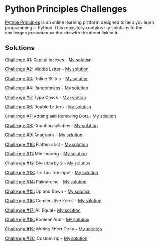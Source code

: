 # Python Principles Challenges
[Python Principles](https://pythonprinciples.com/) is an online learning platform designed to help you learn programming in Python. This repository contains my solutions to the challenges presented on the site with the direct link to it.

## Solutions
[Challenge #1:](https://pythonprinciples.com/challenges/Capital-indexes) Capital Indexes - [My solution](Codes/capital_indexes.py)  
  
[Challenge #2:](https://pythonprinciples.com/challenges/Middle-letter) Middle Letter - [My solution](Codes/middle_letter.py)  

[Challenge #3:](https://pythonprinciples.com/challenges/Online-status/) Online Status - [My solution](Codes/online_status.py)  

[Challenge #4:](https://pythonprinciples.com/challenges/Randomness/) Randomness - [My solution](Codes/randomness.py)  

[Challenge #5:](https://pythonprinciples.com/challenges/Type-check/) Type Check - [My solution](Codes/type_check.py)  

[Challenge #6:](https://pythonprinciples.com/challenges/Double-letters/) Double Letters - [My solution](Codes/double_letters.py)  

[Challenge #7:](https://pythonprinciples.com/challenges/Adding-and-removing-dots/) Adding and Removing Dots - [My solution](Codes/adding_removing_dots.py)  

[Challenge #8:](https://pythonprinciples.com/challenges/Counting-syllables/) Counting syllabes - [My solution](Codes/counting_syllabes.py)  

[Challenge #9:](https://pythonprinciples.com/challenges/Anagrams/) Anagrams - [My solution](Codes/anagrams.py)  

[Challenge #10:](https://pythonprinciples.com/challenges/Flatten-a-list/) Flatten a list - [My solution](Codes/flatten_a_list.py)  

[Challenge #11:](https://pythonprinciples.com/challenges/Minmaxing/) Min-maxing - [My solution](Codes/min_maxing.py)  

[Challenge #12:](https://pythonprinciples.com/challenges/Divisible-by-3/) Divisible by 3 - [My solution](Codes/divisible_by_3.py)  

[Challenge #13:](https://pythonprinciples.com/challenges/Tic-tac-toe-input/) Tic Tac Toe input - [My solution](Codes/tic_tac_toe_input.py)  

[Challenge #14:](https://pythonprinciples.com/challenges/Palindrome/) Palindrome - [My solution](Codes/palindrome.py)  

[Challenge #15:](https://pythonprinciples.com/challenges/Up-and-down/) Up and Down - [My solution](Codes/up_and_down.py)

[Challenge #16:](https://pythonprinciples.com/challenges/Consecutive-zeros/) Consecutive Zeros - [My solution](Codes/consecutive_zeros.py)  

[Challenge #17:](https://pythonprinciples.com/challenges/All-equal/) All Equal - [My solution](Codes/all_equal.py)  

[Challenge #18:](https://pythonprinciples.com/challenges/Boolean-and/) Boolean And - [My solution](Codes/boolean_and.py)  

[Challenge #19:](https://pythonprinciples.com/challenges/Writing-short-code/) Writing Short Code - [My solution](Codes/writing_short_code.py)  

[Challenge #20:](https://pythonprinciples.com/challenges/Custom-zip/) Custom zip - [My solution](Codes/custom_zip.py)  







